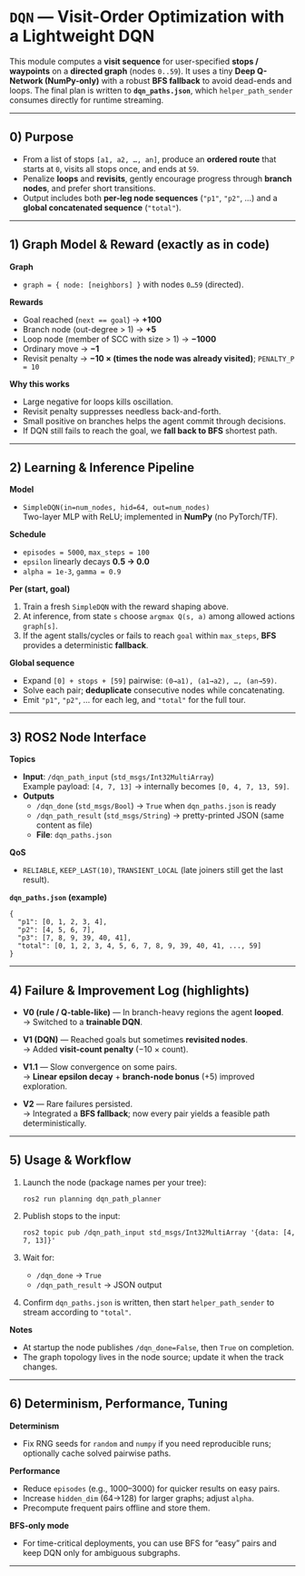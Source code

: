 # `DQN` — Visit-Order Optimization with a Lightweight DQN

This module computes a **visit sequence** for user-specified **stops / waypoints** on a **directed graph** (nodes `0..59`). It uses a tiny **Deep Q-Network (NumPy-only)** with a robust **BFS fallback** to avoid dead-ends and loops. The final plan is written to **`dqn_paths.json`**, which `helper_path_sender` consumes directly for runtime streaming.

---

## 0) Purpose

- From a list of stops `[a1, a2, …, an]`, produce an **ordered route** that starts at `0`, visits all stops once, and ends at `59`.
- Penalize **loops** and **revisits**, gently encourage progress through **branch nodes**, and prefer short transitions.
- Output includes both **per-leg node sequences** (`"p1"`, `"p2"`, …) and a **global concatenated sequence** (`"total"`).

---

## 1) Graph Model & Reward (exactly as in code)

**Graph**
- `graph = { node: [neighbors] }` with nodes `0…59` (directed).

**Rewards**
- Goal reached (`next == goal`) → **+100**
- Branch node (out-degree > 1) → **+5**
- Loop node (member of SCC with size > 1) → **−1000**
- Ordinary move → **−1**
- Revisit penalty → **−10 × (times the node was already visited)**; `PENALTY_P = 10`

**Why this works**
- Large negative for loops kills oscillation.
- Revisit penalty suppresses needless back-and-forth.
- Small positive on branches helps the agent commit through decisions.
- If DQN still fails to reach the goal, we **fall back to BFS** shortest path.

---

## 2) Learning & Inference Pipeline

**Model**
- `SimpleDQN(in=num_nodes, hid=64, out=num_nodes)`  
  Two-layer MLP with ReLU; implemented in **NumPy** (no PyTorch/TF).

**Schedule**
- `episodes = 5000`, `max_steps = 100`
- `epsilon` linearly decays **0.5 → 0.0**
- `alpha = 1e-3`, `gamma = 0.9`

**Per (start, goal)**
1. Train a fresh `SimpleDQN` with the reward shaping above.
2. At inference, from state `s` choose `argmax Q(s, a)` among allowed actions `graph[s]`.
3. If the agent stalls/cycles or fails to reach `goal` within `max_steps`, **BFS** provides a deterministic **fallback**.

**Global sequence**
- Expand `[0] + stops + [59]` pairwise: `(0→a1), (a1→a2), …, (an→59)`.
- Solve each pair; **deduplicate** consecutive nodes while concatenating.
- Emit `"p1"`, `"p2"`, … for each leg, and `"total"` for the full tour.

---

## 3) ROS2 Node Interface

**Topics**
- **Input**: `/dqn_path_input` (`std_msgs/Int32MultiArray`)  
  Example payload: `[4, 7, 13]` → internally becomes `[0, 4, 7, 13, 59]`.
- **Outputs**  
  - `/dqn_done` (`std_msgs/Bool`) → `True` when `dqn_paths.json` is ready  
  - `/dqn_path_result` (`std_msgs/String`) → pretty-printed JSON (same content as file)  
  - **File**: `dqn_paths.json`

**QoS**
- `RELIABLE`, `KEEP_LAST(10)`, `TRANSIENT_LOCAL` (late joiners still get the last result).

**`dqn_paths.json` (example)**
    
    {
      "p1": [0, 1, 2, 3, 4],
      "p2": [4, 5, 6, 7],
      "p3": [7, 8, 9, 39, 40, 41],
      "total": [0, 1, 2, 3, 4, 5, 6, 7, 8, 9, 39, 40, 41, ..., 59]
    }

---

## 4) Failure & Improvement Log (highlights)

- **V0 (rule / Q-table-like)** — In branch-heavy regions the agent **looped**.  
  → Switched to a **trainable DQN**.

- **V1 (DQN)** — Reached goals but sometimes **revisited nodes**.  
  → Added **visit-count penalty** (−10 × count).

- **V1.1** — Slow convergence on some pairs.  
  → **Linear epsilon decay** + **branch-node bonus** (+5) improved exploration.

- **V2** — Rare failures persisted.  
  → Integrated a **BFS fallback**; now every pair yields a feasible path deterministically.

---

## 5) Usage & Workflow

1. Launch the node (package names per your tree):
   
       ros2 run planning dqn_path_planner

2. Publish stops to the input:
   
       ros2 topic pub /dqn_path_input std_msgs/Int32MultiArray '{data: [4, 7, 13]}'

3. Wait for:
   - `/dqn_done` → `True`
   - `/dqn_path_result` → JSON output

4. Confirm `dqn_paths.json` is written, then start `helper_path_sender` to stream according to `"total"`.

**Notes**
- At startup the node publishes `/dqn_done=False`, then `True` on completion.
- The graph topology lives in the node source; update it when the track changes.

---

## 6) Determinism, Performance, Tuning

**Determinism**
- Fix RNG seeds for `random` and `numpy` if you need reproducible runs; optionally cache solved pairwise paths.

**Performance**
- Reduce `episodes` (e.g., 1000–3000) for quicker results on easy pairs.
- Increase `hidden_dim` (64→128) for larger graphs; adjust `alpha`.
- Precompute frequent pairs offline and store them.

**BFS-only mode**
- For time-critical deployments, you can use BFS for “easy” pairs and keep DQN only for ambiguous subgraphs.

---
